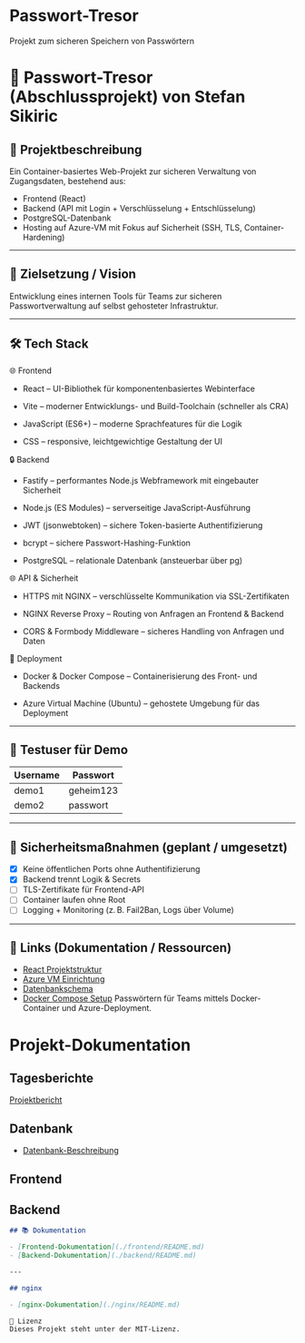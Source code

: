 # Passwort-Tresor
Projekt zum sicheren Speichern von Passwörtern
# 🔐 Passwort-Tresor (Abschlussprojekt) von Stefan Sikiric

## 📌 Projektbeschreibung
Ein Container-basiertes Web-Projekt zur sicheren Verwaltung von Zugangsdaten, bestehend aus:
- Frontend (React)
- Backend (API mit Login + Verschlüsselung + Entschlüsselung)
- PostgreSQL-Datenbank
- Hosting auf Azure-VM mit Fokus auf Sicherheit (SSH, TLS, Container-Hardening)

---

## 🧭 Zielsetzung / Vision
Entwicklung eines internen Tools für Teams zur sicheren Passwortverwaltung auf selbst gehosteter Infrastruktur.

---

## 🛠️ Tech Stack

🌐 Frontend

- React – UI-Bibliothek für komponentenbasiertes Webinterface

- Vite – moderner Entwicklungs- und Build-Toolchain (schneller als CRA)

- JavaScript (ES6+) – moderne Sprachfeatures für die Logik

- CSS – responsive, leichtgewichtige Gestaltung der UI

🔒 Backend

- Fastify – performantes Node.js Webframework mit eingebauter Sicherheit

- Node.js (ES Modules) – serverseitige JavaScript-Ausführung

- JWT (jsonwebtoken) – sichere Token-basierte Authentifizierung

- bcrypt – sichere Passwort-Hashing-Funktion

- PostgreSQL – relationale Datenbank (ansteuerbar über pg)

🌐 API & Sicherheit

- HTTPS mit NGINX – verschlüsselte Kommunikation via SSL-Zertifikaten

- NGINX Reverse Proxy – Routing von Anfragen an Frontend & Backend

- CORS & Formbody Middleware – sicheres Handling von Anfragen und Daten

🐳 Deployment

- Docker & Docker Compose – Containerisierung des Front- und Backends

- Azure Virtual Machine (Ubuntu) – gehostete Umgebung für das Deployment

---

## 🧪 Testuser für Demo

| Username | Passwort |
|----------|----------|
| demo1    | geheim123 |
| demo2    | passwort |

---

## 🔐 Sicherheitsmaßnahmen (geplant / umgesetzt)

- [x] Keine öffentlichen Ports ohne Authentifizierung
- [x] Backend trennt Logik & Secrets
- [ ] TLS-Zertifikate für Frontend-API
- [ ] Container laufen ohne Root
- [ ] Logging + Monitoring (z. B. Fail2Ban, Logs über Volume)

---

## 📎 Links (Dokumentation / Ressourcen)

- [React Projektstruktur](#)
- [Azure VM Einrichtung](#)
- [Datenbankschema](#)
- [Docker Compose Setup](#)
Passwörtern für Teams mittels Docker-Container und Azure-Deployment.


# Projekt-Dokumentation
## Tagesberichte

[Projektbericht](https://github.com/Kurs-24-06/Passwort-Tresor/blob/main/Tagesbericht.md)

## Datenbank

- [Datenbank-Beschreibung](./database/README.md)

## Frontend
## Backend

```markdown
## 📚 Dokumentation

- [Frontend-Dokumentation](./frontend/README.md)
- [Backend-Dokumentation](./backend/README.md)

---

## nginx

- [nginx-Dokumentation](./nginx/README.md)

📄 Lizenz
Dieses Projekt steht unter der MIT-Lizenz.
